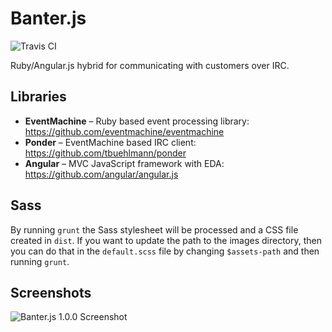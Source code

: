 Banter.js
=========

<img src="https://travis-ci.org/Wildhoney/Banter.js.png?branch=master" alt="Travis CI" />

Ruby/Angular.js hybrid for communicating with customers over IRC.


Libraries
---------

 * <strong>EventMachine</strong> &ndash; Ruby based event processing library: https://github.com/eventmachine/eventmachine
 * <strong>Ponder</strong> &ndash; EventMachine based IRC client: https://github.com/tbuehlmann/ponder
 * <strong>Angular</strong> &ndash; MVC JavaScript framework with EDA: https://github.com/angular/angular.js


Sass
---------

By running `grunt` the Sass stylesheet will be processed and a CSS file created in `dist`. If you want to update the path to the images directory, then you can do that in the `default.scss` file by changing `$assets-path` and then running `grunt`.

Screenshots
---------

<img src="http://i39.tinypic.com/2cgdjj5.png" alt="Banter.js 1.0.0 Screenshot" />